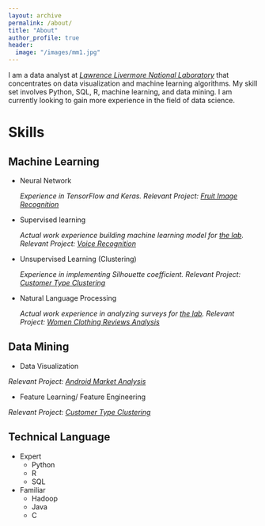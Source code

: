```yaml
---
layout: archive
permalink: /about/
title: "About"
author_profile: true
header:
  image: "/images/mm1.jpg"
---
```


I am a data analyst at *[Lawrence Livermore National Laboratory](https://en.wikipedia.org/wiki/Lawrence_Livermore_National_Laboratory)* that concentrates on data visualization and machine learning algorithms. My skill set involves Python, SQL, R, machine learning, and data mining. I am currently looking to gain more experience in the field of data science.

# Skills

## Machine Learning

 * Neural Network

    *Experience in TensorFlow and Keras. Relevant Project: [Fruit Image Recognition](/fruit_image_recognition/)*

 * Supervised learning

    *Actual work experience building machine learning model for [the lab](https://en.wikipedia.org/wiki/Lawrence_Livermore_National_Laboratory). Relevant Project: [Voice Recognition](/Voice_recognition/)*

 * Unsupervised Learning (Clustering)

    *Experience in implementing Silhouette coefficient. Relevant Project: [Customer Type Clustering](/Customer_Type_Clustering/)*

 * Natural Language Processing

    *Actual work experience in analyzing surveys for [the lab](https://en.wikipedia.org/wiki/Lawrence_Livermore_National_Laboratory). Relevant Project: [Women Clothing Reviews Analysis](/Women_Clothing_Reviews/)*

## Data Mining
 * Data Visualization
 
  *Relevant Project: [Android Market Analysis](/Android_Market_Analysis/)*

 * Feature Learning/ Feature Engineering

  *Relevant Project: [Customer Type Clustering](/Customer_Type_Clustering/)*

## Technical Language

  * Expert
    - Python
    - R
    - SQL
  * Familiar
    - Hadoop
    - Java
    - C
